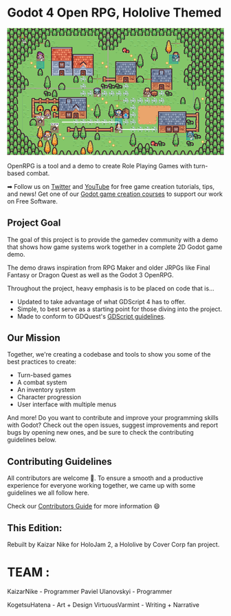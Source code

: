 # Godot 4 Open RPG, Hololive Themed

![Godot Open HoloRPG banner](media/holosanct.png)

OpenRPG is a tool and a demo to create Role Playing Games with turn-based combat.

➡ Follow us on [Twitter](https://twitter.com/NathanGDQuest) and [YouTube](https://www.youtube.com/c/gdquest/) for free game creation tutorials, tips, and news! Get one of our [Godot game creation courses](https://gdquest.mavenseed.com/courses) to support our work on Free Software.

## Project Goal

The goal of this project is to provide the gamedev community with a demo that shows how game systems work together in a complete 2D Godot game demo.

The demo draws inspiration from RPG Maker and older JRPGs like Final Fantasy or Dragon Quest as well as the Godot 3 OpenRPG.

Throughout the project, heavy emphasis is to be placed on code that is...

- Updated to take advantage of what GDScript 4 has to offer.
- Simple, to best serve as a starting point for those diving into the project.
- Made to conform to GDQuest's [GDScript guidelines](https://gdquest.gitbook.io/gdquests-guidelines/godot-gdscript-guidelines).

## Our Mission

Together, we're creating a codebase and tools to show you some of the best practices to create:

- Turn-based games
- A combat system
- An inventory system
- Character progression
- User interface with multiple menus

And more! Do you want to contribute and improve your programming skills with Godot? Check out the open issues, suggest improvements and report bugs by opening new ones, and be sure to check the contributing guidelines below.

## Contributing Guidelines

All contributors are welcome 🙂. To ensure a smooth and a productive experience for everyone working together, we came up with some guidelines we all follow here.

Check our [Contributors Guide](https://gdquest.gitbook.io/gdquests-guidelines/contributing-to-gdquest-projects/) for more information 😄

## This Edition:
Rebuilt by Kaizar Nike for HoloJam 2, a Hololive by Cover Corp fan project.

# TEAM :
KaizarNike - Programmer
Paviel Ulanovskyi - Programmer

KogetsuHatena - Art + Design
VirtuousVarmint - Writing + Narrative
